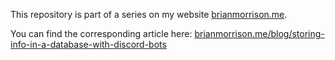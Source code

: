This repository is part of a series on my website [brianmorrison.me](https://brianmorrison.me).

You can find the corresponding article here: [brianmorrison.me/blog/storing-info-in-a-database-with-discord-bots](https://brianmorrison.me/blog/storing-info-in-a-database-with-discord-bots)
